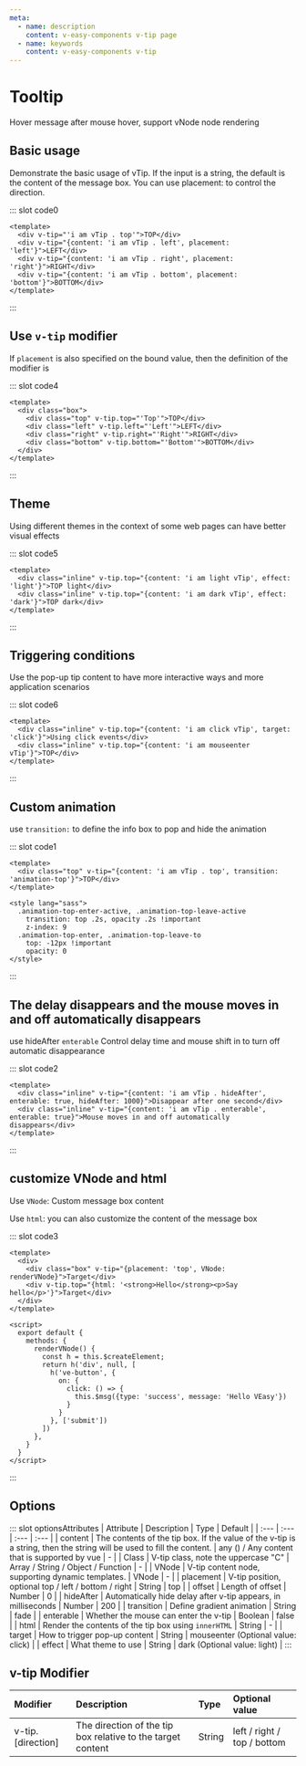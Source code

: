 ```yaml
---
meta:
  - name: description
    content: v-easy-components v-tip page
  - name: keywords
    content: v-easy-components v-tip
---
```


# Tooltip

Hover message after mouse hover, support vNode node rendering

## Basic usage

Demonstrate the basic usage of vTip. If the input is a string, the default is the content of the message box. You can use placement: to control the direction.

<div>
  <preview-code _id="0">
    <template #default>
      <div class="box">
        <div class="top" v-tip="'i am vTip . top'">TOP</div>
        <div class="left" v-tip="{content: 'i am vTip . left', placement: 'left'}">LEFT</div>
        <div class="right" v-tip="{content: 'i am vTip . right', placement: 'right'}">RIGHT</div>
        <div class="bottom" v-tip="{content: 'i am vTip . bottom', placement: 'bottom'}">BOTTOM</div>
      </div>
    </template>
    <template #txt>
      <div>The <em>v-tip</em> command supports passing in both <em>String</em> and <em>Object</em> data. <a href="#options">Object</a> configuration reference to the documentation below</div>
    </template>
  </preview-code>
</div>

::: slot code0
```vue
<template>
  <div v-tip="'i am vTip . top'">TOP</div>
  <div v-tip="{content: 'i am vTip . left', placement: 'left'}">LEFT</div>
  <div v-tip="{content: 'i am vTip . right', placement: 'right'}">RIGHT</div>
  <div v-tip="{content: 'i am vTip . bottom', placement: 'bottom'}">BOTTOM</div>
</template>
```
:::

## Use `v-tip` modifier

If `placement` is also specified on the bound value, then the definition of the modifier is

<div>
  <preview-code _id="4">
    <template #default>
      <div class="box">
        <div class="top" v-tip.top="'Top'">TOP</div>
        <div class="left" v-tip.left="'Left'">LEFT</div>
        <div class="right" v-tip.right="'Right'">RIGHT</div>
        <div class="bottom" v-tip.bottom="'Bottom'">BOTTOM</div>
      </div>
    </template>
  </preview-code>
</div>

::: slot code4
```vue
<template>
  <div class="box">
    <div class="top" v-tip.top="'Top'">TOP</div>
    <div class="left" v-tip.left="'Left'">LEFT</div>
    <div class="right" v-tip.right="'Right'">RIGHT</div>
    <div class="bottom" v-tip.bottom="'Bottom'">BOTTOM</div>
  </div>
</template>
```
:::

## Theme

Using different themes in the context of some web pages can have better visual effects

<div>
  <preview-code _id="5">
    <template #default>
      <div class="box">
        <div class="inline" v-tip.top="{content: 'i am light vTip', effect: 'light'}">TOP light</div>
        <div class="inline" v-tip.top="{content: 'i am dark vTip', effect: 'dark'}">TOP dark</div>
      </div>
    </template>
  </preview-code>
</div>

::: slot code5
```vue
<template>
  <div class="inline" v-tip.top="{content: 'i am light vTip', effect: 'light'}">TOP light</div>
  <div class="inline" v-tip.top="{content: 'i am dark vTip', effect: 'dark'}">TOP dark</div>
</template>
```
:::

## Triggering conditions

Use the pop-up tip content to have more interactive ways and more application scenarios

<div>
  <preview-code _id="6">
    <template #default>
      <div class="box">
        <div class="inline" v-tip.top="{content: 'i am click vTip', target: 'click'}">Using click events</div>
        <div class="inline" v-tip.top="{content: 'i am mouseenter vTip'}">TOP</div>
      </div>
    </template>
  </preview-code>
</div>

::: slot code6
```vue
<template>
  <div class="inline" v-tip.top="{content: 'i am click vTip', target: 'click'}">Using click events</div>
  <div class="inline" v-tip.top="{content: 'i am mouseenter vTip'}">TOP</div>
</template>
```
:::

## Custom animation

use `transition:` to define the info box to pop and hide the animation

<div>
  <preview-code _id="1">
    <template #default>
      <div class="box">
        <div class="top" v-tip="{content: 'i am vTip . top', transition: 'animation-top'}">TOP</div>
      </div>
    </template>
    <template #txt>
      <div>Note:
      <ul>
        <li>The component has a default style. To override the style, please increase css <a href="https://gitbook.linkorg.club/css/cssweights" target="_blank">Weights</a></li>
        <li><em>v-tip</em> instances will be mounted directly to <em>body</em> , so <em>animation-top</em> can't have <i>scope</i></li>
      </ul>
      </div>
    </template>
  </preview-code>
</div>

::: slot code1
```vue
<template>
  <div class="top" v-tip="{content: 'i am vTip . top', transition: 'animation-top'}">TOP</div>
</template>

<style lang="sass">
  .animation-top-enter-active, .animation-top-leave-active
    transition: top .2s, opacity .2s !important
    z-index: 9
  .animation-top-enter, .animation-top-leave-to
    top: -12px !important
    opacity: 0
</style>
```
:::

## The delay disappears and the mouse moves in and off automatically disappears

use hideAfter `enterable` Control delay time and mouse shift in to turn off automatic disappearance

<div>
  <preview-code _id="2">
    <template #default>
      <div class="box">
        <div class="inline" v-tip="{content: 'i am vTip . hideAfter', enterable: true, hideAfter: 1000}">Disappear after one second</div>
        <div class="inline" v-tip="{content: 'i am vTip . enterable', enterable: true}">Mouse moves in and off automatically disappears</div>
      </div>
    </template>
  </preview-code>
</div>

::: slot code2
```vue
<template>
  <div class="inline" v-tip="{content: 'i am vTip . hideAfter', enterable: true, hideAfter: 1000}">Disappear after one second</div>
  <div class="inline" v-tip="{content: 'i am vTip . enterable', enterable: true}">Mouse moves in and off automatically disappears</div>
</template>
```
:::

## customize **VNode** and **html** <Badge text="0.6.1+"/>

Use `VNode`: Custom message box content

Use `html`: you can also customize the content of the message box

<div>
  <preview-code _id="3">
    <template #default>
      <div class="box div-flex">
        <div v-tip="{placement: 'top', VNode: renderVNode}">Target</div>
        <div v-tip.top="{html: '<strong>Hello</strong><p>Say hello</p>'}">Target</div>
      </div>
    </template>
    <template #txt>
      <div>Use the official recommended render function to render a template or use extend to introduce a component template. Let's create a dynamic template using jsx syntax.(
        <a href="https://github.com/vuejs/babel-plugin-transform-vue-jsx" target="_blank">Use with bable plugin</a>),
        <a href="https://cn.vuejs.org/v2/guide/render-function.html" target="_blank">Official document</a>
      </div>
    </template>
  </preview-code>
</div>

::: slot code3
```vue
<template>
  <div>
    <div class="box" v-tip="{placement: 'top', VNode: renderVNode}">Target</div>
    <div v-tip.top="{html: '<strong>Hello</strong><p>Say hello</p>'}">Target</div>
  </div>
</template>

<script>
  export default {
    methods: {
      renderVNode() {
        const h = this.$createElement;
        return h('div', null, [
          h('ve-button', {
            on: {
              click: () => {
                this.$msg({type: 'success', message: 'Hello VEasy'})
              }
            }
          }, ['submit'])
        ])
      },
    }
  }
</script>
```
:::

## Options

<div-box _id="optionsAttributes"></div-box>

::: slot optionsAttributes
| Attribute |	Description |	Type | Default |
| :--- | :--- | :--- | :--- |
| content | The contents of the tip box. If the value of the v-tip is a string, then the string will be used to fill the content.	| any () / Any content that is supported by vue	| - |
| Class | V-tip class, note the uppercase "C"	| Array / String / Object / Function	| - |
| VNode | V-tip content node, supporting dynamic templates.	| VNode	| - |
| placement | V-tip position, optional top / left / bottom / right | String |	top |
| offset | Length of offset	| Number | 0 |
| hideAfter | Automatically hide delay after v-tip appears, in milliseconds	| Number | 200 |
| transition | Define gradient animation | String | fade |
| enterable | Whether the mouse can enter the v-tip	| Boolean | false |
| html | Render the contents of the tip box using `innerHTML` | String | - |
| target | How to trigger pop-up content | String | mouseenter (Optional value: click) |
| effect | What theme to use | String | dark (Optional value: light) |
:::

## v-tip Modifier

| Modifier | Description | Type | Optional value |
| :--- | :--- | :--- | :--- |
| v-tip.[direction] | The direction of the tip box relative to the target content | String | left / right / top / bottom |

<script>
  export default {
    methods: {
      renderVNode() {
        const h = this.$createElement;
        return h('div', null, [
          h('ve-button', {
            on: {
              click: () => {
                this.$msg({type: 'success', message: 'Hello v-easy-components'})
              }
            }
          }, ['submit'])
        ])
      },
    }
  }
</script>

<style scoped lang="sass">
  .div-flex
    display: flex
    justify-content: space-around
    align-items: center
  .box
    max-width: 420px
    margin: 0 auto
    font-size: 14px
    .inline
      display: inline-block
      vertical-align: middle
      padding: 10px
      width: 170px
      text-align: center
    .inline + .inline
      margin-left: 24px
    .top
      margin: 0 auto
    .left
      float: left
    .right
      float: right
    .bottom
      clear: both
      margin: 0 auto
    > div
      width: 96px
      text-align: center
      padding: 8px 0
      cursor: pointer
      border-radius: 4px
      border: 1px solid #dfe2e5
    > div + div
      margin: 12px 0

</style>


